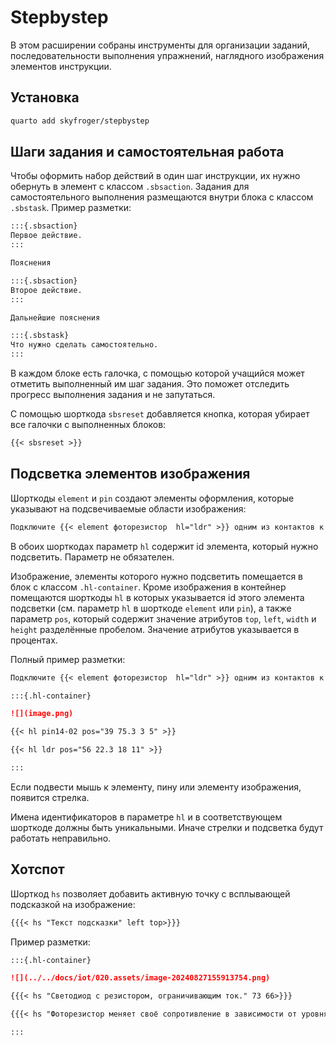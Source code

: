 # Stepbystep

В этом расширении собраны инструменты для организации заданий, последовательности выполнения упражнений, наглядного изображения элементов инструкции.

## Установка

```bash
quarto add skyfroger/stepbystep
```

## Шаги задания и самостоятельная работа

Чтобы оформить набор действий в один шаг инструкции, их нужно обернуть в элемент с классом `.sbsaction`. Задания для самостоятельного выполнения размещаются внутри блока с классом `.sbstask`. Пример разметки:

```markdown
:::{.sbsaction}
Первое действие.
:::

Пояснения

:::{.sbsaction}
Второе действие.
:::

Дальнейшие пояснения

:::{.sbstask}
Что нужно сделать самостоятельно.
:::
```

В каждом блоке есть галочка, с помощью которой учащийся может отметить выполненный им шаг задания. Это поможет отследить прогресс выполнения задания и не запутаться.

С помощью шорткода `sbsreset` добавляется кнопка, которая убирает все галочки с выполненных блоков:

```markdown
{{< sbsreset >}}
```

## Подсветка элементов изображения

Шорткоды `element` и `pin` создают элементы оформления, которые указывают на подсвечиваемые области изображения:

```markdown
Подключите {{< element фоторезистор  hl="ldr" >}} одним из контактов к пину {{< pin 14  hl="pin14-02" >}}.
```

В обоих шорткодах параметр `hl` содержит id элемента, который нужно подсветить. Параметр не обязателен.

Изображение, элементы которого нужно подсветить помещается в блок с классом `.hl-container`. Кроме изображения в контейнер помещаются шорткоды `hl` в которых указывается id этого элемента подсветки (см. параметр `hl` в шорткоде `element` или `pin`), а также параметр `pos`, который содержит значение атрибутов `top`, `left`, `width` и `height` разделённые пробелом. Значение атрибутов указывается в процентах.

Полный пример разметки:

```markdown
Подключите {{< element фоторезистор  hl="ldr" >}} одним из контактов к пину {{< pin 14  hl="pin14-02" >}}.

:::{.hl-container}

![](image.png)

{{< hl pin14-02 pos="39 75.3 3 5" >}}

{{< hl ldr pos="56 22.3 18 11" >}}

:::
```

Если подвести мышь к элементу, пину или элементу изображения, появится стрелка.

Имена идентификаторов в параметре `hl` и в соответствующем шорткоде должны быть уникальными. Иначе стрелки и подсветка будут работать неправильно.

## Хотспот

Шорткод `hs` позволяет добавить активную точку с всплывающей подсказкой на изображение:

```markdown
{{{< hs "Текст подсказки" left top>}}}
```

Пример разметки:

```markdown
:::{.hl-container}

![](../../docs/iot/020.assets/image-20240827155913754.png)

{{{< hs "Светодиод с резистором, ограничивающим ток." 73 66>}}}

{{{< hs "Фоторезистор меняет своё сопротивление в зависимости от уровня освещённости" 19.5 55>}}}

:::
